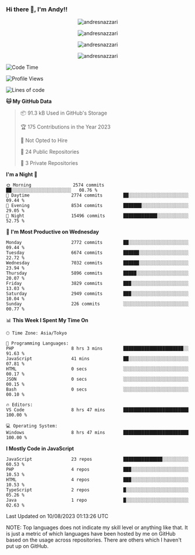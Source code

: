 ### Hi there 👋, I'm Andy!!

<p align="center" >
  <img src="https://github-profile-trophy.vercel.app/?username=AndresNazzari&theme=dracula&column=-1" alt="andresnazzari"/>
</p>

<p align="center">
  <img  src="https://github-readme-stats.vercel.app/api?username=AndresNazzari&count_private=true&show_icons=true&theme=dracula" alt="andresnazzari"/>
</p>
<p align="center">
  <img  src="https://github-readme-stats.vercel.app/api/top-langs/?username=AndresNazzari&layout=compact" alt="andresnazzari"/>
</p>
<p align="center" >
  <img src="https://github-readme-stats.vercel.app/api/wakatime?username=AndresNazzari" alt="andresnazzari"/>
</p>

<!--START_SECTION:waka-->
![Code Time](http://img.shields.io/badge/Code%20Time-738%20hrs%2043%20mins-blue)

![Profile Views](http://img.shields.io/badge/Profile%20Views-1-blue)

![Lines of code](https://img.shields.io/badge/From%20Hello%20World%20I%27ve%20Written-7.7%20million%20lines%20of%20code-blue)

**🐱 My GitHub Data** 

> 📦 91.3 kB Used in GitHub's Storage 
 > 
> 🏆 175 Contributions in the Year 2023
 > 
> 🚫 Not Opted to Hire
 > 
> 📜 24 Public Repositories 
 > 
> 🔑 3 Private Repositories 
 > 
**I'm a Night 🦉** 

```text
🌞 Morning                2574 commits        ██░░░░░░░░░░░░░░░░░░░░░░░   08.76 % 
🌆 Daytime                2774 commits        ██░░░░░░░░░░░░░░░░░░░░░░░   09.44 % 
🌃 Evening                8534 commits        ███████░░░░░░░░░░░░░░░░░░   29.05 % 
🌙 Night                  15496 commits       █████████████░░░░░░░░░░░░   52.75 % 
```
📅 **I'm Most Productive on Wednesday** 

```text
Monday                   2772 commits        ██░░░░░░░░░░░░░░░░░░░░░░░   09.44 % 
Tuesday                  6674 commits        ██████░░░░░░░░░░░░░░░░░░░   22.72 % 
Wednesday                7032 commits        ██████░░░░░░░░░░░░░░░░░░░   23.94 % 
Thursday                 5896 commits        █████░░░░░░░░░░░░░░░░░░░░   20.07 % 
Friday                   3829 commits        ███░░░░░░░░░░░░░░░░░░░░░░   13.03 % 
Saturday                 2949 commits        ███░░░░░░░░░░░░░░░░░░░░░░   10.04 % 
Sunday                   226 commits         ░░░░░░░░░░░░░░░░░░░░░░░░░   00.77 % 
```


📊 **This Week I Spent My Time On** 

```text
🕑︎ Time Zone: Asia/Tokyo

💬 Programming Languages: 
PHP                      8 hrs 3 mins        ███████████████████████░░   91.63 % 
JavaScript               41 mins             ██░░░░░░░░░░░░░░░░░░░░░░░   07.81 % 
HTML                     0 secs              ░░░░░░░░░░░░░░░░░░░░░░░░░   00.17 % 
JSON                     0 secs              ░░░░░░░░░░░░░░░░░░░░░░░░░   00.15 % 
Bash                     0 secs              ░░░░░░░░░░░░░░░░░░░░░░░░░   00.10 % 

🔥 Editors: 
VS Code                  8 hrs 47 mins       █████████████████████████   100.00 % 

💻 Operating System: 
Windows                  8 hrs 47 mins       █████████████████████████   100.00 % 
```

**I Mostly Code in JavaScript** 

```text
JavaScript               23 repos            ███████████████░░░░░░░░░░   60.53 % 
PHP                      4 repos             ███░░░░░░░░░░░░░░░░░░░░░░   10.53 % 
HTML                     4 repos             ███░░░░░░░░░░░░░░░░░░░░░░   10.53 % 
TypeScript               2 repos             █░░░░░░░░░░░░░░░░░░░░░░░░   05.26 % 
Java                     1 repo              █░░░░░░░░░░░░░░░░░░░░░░░░   02.63 % 
```




 Last Updated on 10/08/2023 01:13:26 UTC
<!--END_SECTION:waka-->

NOTE: Top languages does not indicate my skill level or anything like that. It is just a metric of which languages have been hosted by me on GitHub based on the usage across repositories. There are others which I haven't put up on GitHub.

<!-- Here are some ideas to get you started:

-   🔭 I’m currently working on ...
-   🌱 I’m currently learning ...
-   👯 I’m looking to collaborate on ...
-   🤔 I’m looking for help with ...
-   💬 Ask me about ...
-   📫 How to reach me: ...
-   😄 Pronouns: ...
-   ⚡ Fun fact: ... -->
